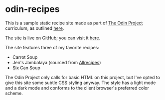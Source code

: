 # odin-recipes
This is a sample static recipe site made as part of
[The Odin Project](https://www.theodinproject.com/) curriculum,
as outlined [here](https://www.theodinproject.com/lessons/foundations-recipes).

The site is live on GitHub; you can visit it [here](https://mckathlin.github.io/odin-recipes/).

The site features three of my favorite recipes:
* Carrot Soup
* Jen's Jambalaya (sourced from [Allrecipes](https://www.allrecipes.com/))
* Six Can Soup

The Odin Project only calls for basic HTML on this project, but I've opted to give
this site some subtle CSS styling anyway. The style has a light mode and a dark mode
and conforms to the client browser's preferred color scheme.
